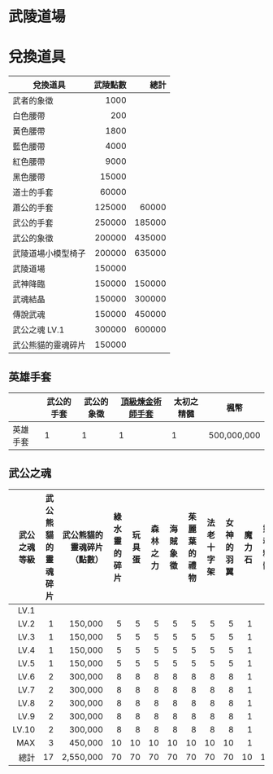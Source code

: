 # 武陵道場

# 兌換道具

| 兌換道具      | 武陵點數   | 總計     |
|-----------|-------:|-------:|
| 武者的象徵     | 1000   |        |
| 白色腰帶      | 200    |        |
| 黃色腰帶      | 1800   |        |
| 藍色腰帶      | 4000   |        |
| 紅色腰帶      | 9000   |        |
| 黑色腰帶      | 15000  |        |
| 道士的手套     | 60000  |        |
| 蕭公的手套     | 125000 | 60000  |
| 武公的手套     | 250000 | 185000 |
| 武公的象徵     | 200000 | 435000 |
| 武陵道場小模型椅子 | 200000 | 635000 |
| 武陵道場      | 150000 |        |
| 武神降臨      | 150000 | 150000 |
| 武魂結晶      | 150000 | 300000 |
| 傳說武魂      | 150000 | 450000 |
| 武公之魂 LV.1 | 300000 | 600000 |
| 武公熊貓的靈魂碎片 | 150000 |        |


## 英雄手套

|      | 武公的手套 | 武公的象徵 | [頂級煉金術師手套](技術村/素材與道具製作/index.md) | 太初之精髓 | 楓幣           |
|------|-------|-------|----------|-------|--------------|
| 英雄手套 | 1     | 1     | 1        | 1     | 500,000,000  |

## 武公之魂

| 武公之魂等級 | 武公熊貓的靈魂碎片 | 武公熊貓的靈魂碎片（點數） | 綠水靈的碎片 | 玩具蛋 | 森林之力 | 海賊象徵 | 茱麗葉的禮物 | 法老十字架 | 女神的羽翼 | 魔力石 | 靈魂精髓 | 太初之精髓 | 楓幣            |
|-------:|----------:|--------------:|-------:|----:|-----:|-----:|-------:|------:|------:|----:|-----:|------:|--------------:|
| LV.1   |           |               |        |     |      |      |        |       |       |     |      |       |               |
| LV.2   | 1         | 150,000       | 5      | 5   | 5    | 5    | 5      | 5     | 5     | 1   | 1    | 1     | 500,000,000   |
| LV.3   | 1         | 150,000       | 5      | 5   | 5    | 5    | 5      | 5     | 5     | 1   | 1    | 1     | 500,000,000   |
| LV.4   | 1         | 150,000       | 5      | 5   | 5    | 5    | 5      | 5     | 5     | 1   | 1    | 1     | 500,000,000   |
| LV.5   | 1         | 150,000       | 5      | 5   | 5    | 5    | 5      | 5     | 5     | 1   | 1    | 1     | 500,000,000   |
| LV.6   | 2         | 300,000       | 8      | 8   | 8    | 8    | 8      | 8     | 8     | 1   | 1    | 1     | 500,000,000   |
| LV.7   | 2         | 300,000       | 8      | 8   | 8    | 8    | 8      | 8     | 8     | 1   | 1    | 1     | 500,000,000   |
| LV.8   | 2         | 300,000       | 8      | 8   | 8    | 8    | 8      | 8     | 8     | 1   | 1    | 1     | 500,000,000   |
| LV.9   | 2         | 300,000       | 8      | 8   | 8    | 8    | 8      | 8     | 8     | 1   | 1    | 1     | 500,000,000   |
| LV.10  | 2         | 300,000       | 8      | 8   | 8    | 8    | 8      | 8     | 8     | 1   | 1    | 1     | 500,000,000   |
| MAX    | 3         | 450,000       | 10     | 10  | 10   | 10   | 10     | 10    | 10    | 1   | 1    | 1     | 500,000,000   |
| 總計     | 17        | 2,550,000     | 70     | 70  | 70   | 70   | 70     | 70    | 70    | 10  | 10   | 10    | 5,000,000,000 |
